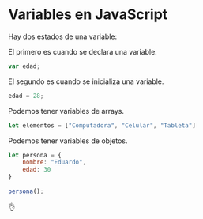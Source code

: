 
# Variables en JavaScript
Hay dos estados de una variable:

El primero es cuando se declara una variable.

```jsx
var edad;
```

El segundo es cuando se inicializa una variable.

```jsx
edad = 28;
```

Podemos tener variables de arrays.

```jsx
let elementos = ["Computadora", "Celular", "Tableta"]
```

Podemos tener variables de objetos.

```jsx
let persona = {
	nombre: "Eduardo",
	edad: 30
}

persona();
```

👌
